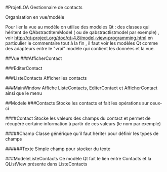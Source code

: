 #ProjetLOA
Gestionnaire de contacts

Organisation en vue/modèle

Pour lier la vue au modèle on utilise des modèles Qt : 
des classes qui héritent de QAbstractItemModel ( ou de qabstractlistmodel par exemple)
, voir http://qt-project.org/doc/qt-4.8/model-view-programming.html en particulier le commentaire tout à la fin , 
il faut voir les modèles Qt comme des adapteurs entre le "vrai" modèle qui contient les données et la vue.

##Vue
###AfficherContact

###EditerContact

###ListeContacts
Afficher les contacts

###MainWindow
Affiche ListeContacts, EditerContact et AfficherContact ainsi que le menu

##Modele
###Contacts
Stocke les contacts et fait les opérations sur ceux-ci

####Contact
Stocke les valeurs des champs du contact et permet de récupéré certaine information à partir de ces valeurs
(le nom par exemple)

#####Champ
Classe générique qu'il faut hériter pour définir les types de champs

######Texte
Simple champ pour stocker du texte

###ModeleListeContacts
Ce modèle Qt fait le lien entre Contacts et la QListView présente dans ListeContacts
